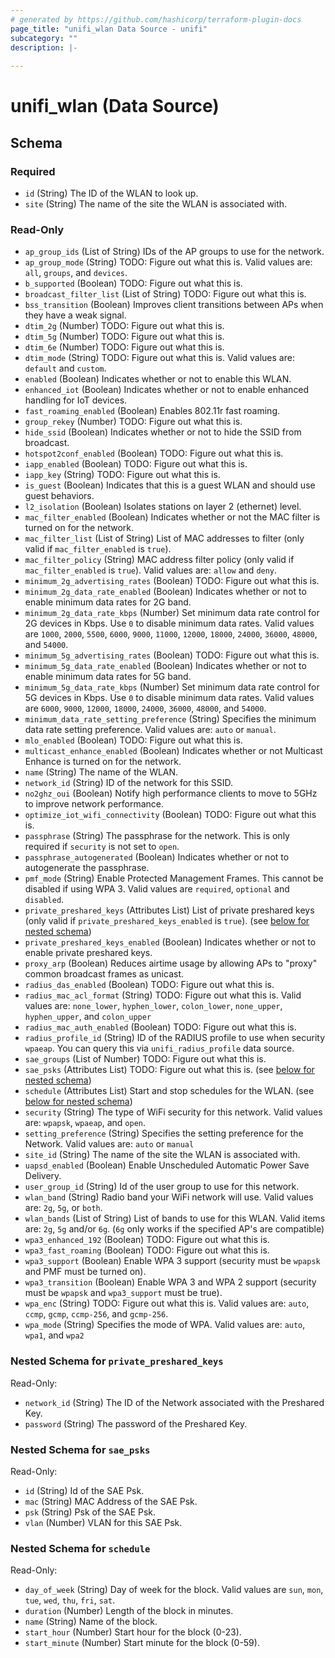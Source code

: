 ```yaml
---
# generated by https://github.com/hashicorp/terraform-plugin-docs
page_title: "unifi_wlan Data Source - unifi"
subcategory: ""
description: |-
  
---
```


# unifi_wlan (Data Source)





<!-- schema generated by tfplugindocs -->
## Schema

### Required

- `id` (String) The ID of the WLAN to look up.
- `site` (String) The name of the site the WLAN is associated with.

### Read-Only

- `ap_group_ids` (List of String) IDs of the AP groups to use for the network.
- `ap_group_mode` (String) TODO: Figure out what this is. Valid values are: `all`, `groups`, and `devices`.
- `b_supported` (Boolean) TODO: Figure out what this is.
- `broadcast_filter_list` (List of String) TODO: Figure out what this is.
- `bss_transition` (Boolean) Improves client transitions between APs when they have a weak signal.
- `dtim_2g` (Number) TODO: Figure out what this is.
- `dtim_5g` (Number) TODO: Figure out what this is.
- `dtim_6e` (Number) TODO: Figure out what this is.
- `dtim_mode` (String) TODO: Figure out what this is. Valid values are: `default` and `custom`.
- `enabled` (Boolean) Indicates whether or not to enable this WLAN.
- `enhanced_iot` (Boolean) Indicates whether or not to enable enhanced handling for IoT devices.
- `fast_roaming_enabled` (Boolean) Enables 802.11r fast roaming.
- `group_rekey` (Number) TODO: Figure out what this is.
- `hide_ssid` (Boolean) Indicates whether or not to hide the SSID from broadcast.
- `hotspot2conf_enabled` (Boolean) TODO: Figure out what this is.
- `iapp_enabled` (Boolean) TODO: Figure out what this is.
- `iapp_key` (String) TODO: Figure out what this is.
- `is_guest` (Boolean) Indicates that this is a guest WLAN and should use guest behaviors.
- `l2_isolation` (Boolean) Isolates stations on layer 2 (ethernet) level.
- `mac_filter_enabled` (Boolean) Indicates whether or not the MAC filter is turned on for the network.
- `mac_filter_list` (List of String) List of MAC addresses to filter (only valid if `mac_filter_enabled` is `true`).
- `mac_filter_policy` (String) MAC address filter policy (only valid if `mac_filter_enabled` is `true`). Valid values are: `allow` and `deny`.
- `minimum_2g_advertising_rates` (Boolean) TODO: Figure out what this is.
- `minimum_2g_data_rate_enabled` (Boolean) Indicates whether or not to enable minimum data rates for 2G band.
- `minimum_2g_data_rate_kbps` (Number) Set minimum data rate control for 2G devices in Kbps. Use `0` to disable minimum data rates. Valid values are `1000`, `2000`, `5500`, `6000`, `9000`, `11000`, `12000`, `18000`, `24000`, `36000`, `48000`, and `54000`.
- `minimum_5g_advertising_rates` (Boolean) TODO: Figure out what this is.
- `minimum_5g_data_rate_enabled` (Boolean) Indicates whether or not to enable minimum data rates for 5G band.
- `minimum_5g_data_rate_kbps` (Number) Set minimum data rate control for 5G devices in Kbps. Use `0` to disable minimum data rates. Valid values are `6000`, `9000`, `12000`, `18000`, `24000`, `36000`, `48000`, and `54000`.
- `minimum_data_rate_setting_preference` (String) Specifies the minimum data rate setting preference. Valid values are: `auto` or `manual`.
- `mlo_enabled` (Boolean) TODO: Figure out what this is.
- `multicast_enhance_enabled` (Boolean) Indicates whether or not Multicast Enhance is turned on for the network.
- `name` (String) The name of the WLAN.
- `network_id` (String) ID of the network for this SSID.
- `no2ghz_oui` (Boolean) Notify high performance clients to move to 5GHz to improve network performance.
- `optimize_iot_wifi_connectivity` (Boolean) TODO: Figure out what this is.
- `passphrase` (String) The passphrase for the network. This is only required if `security` is not set to `open`.
- `passphrase_autogenerated` (Boolean) Indicates whether or not to autogenerate the passphrase.
- `pmf_mode` (String) Enable Protected Management Frames. This cannot be disabled if using WPA 3. Valid values are `required`, `optional` and `disabled`.
- `private_preshared_keys` (Attributes List) List of private preshared keys (only valid if `private_preshared_keys_enabled` is `true`). (see [below for nested schema](#nestedatt--private_preshared_keys))
- `private_preshared_keys_enabled` (Boolean) Indicates whether or not to enable private preshared keys.
- `proxy_arp` (Boolean) Reduces airtime usage by allowing APs to "proxy" common broadcast frames as unicast.
- `radius_das_enabled` (Boolean) TODO: Figure out what this is.
- `radius_mac_acl_format` (String) TODO: Figure out what this is. Valid values are: `none_lower`, `hyphen_lower`, `colon_lower`, `none_upper`, `hyphen_upper`, and `colon_upper`
- `radius_mac_auth_enabled` (Boolean) TODO: Figure out what this is.
- `radius_profile_id` (String) ID of the RADIUS profile to use when security `wpaeap`. You can query this via `unifi_radius_profile` data source.
- `sae_groups` (List of Number) TODO: Figure out what this is.
- `sae_psks` (Attributes List) TODO: Figure out what this is. (see [below for nested schema](#nestedatt--sae_psks))
- `schedule` (Attributes List) Start and stop schedules for the WLAN. (see [below for nested schema](#nestedatt--schedule))
- `security` (String) The type of WiFi security for this network. Valid values are: `wpapsk`, `wpaeap`, and `open`.
- `setting_preference` (String) Specifies the setting preference for the Network. Valid values are: `auto` or `manual`
- `site_id` (String) The name of the site the WLAN is associated with.
- `uapsd_enabled` (Boolean) Enable Unscheduled Automatic Power Save Delivery.
- `user_group_id` (String) Id of the user group to use for this network.
- `wlan_band` (String) Radio band your WiFi network will use. Valid values are: `2g`, `5g`, or `both`.
- `wlan_bands` (List of String) List of bands to use for this WLAN. Valid items are: `2g`, `5g` and/or `6g`. (`6g` only works if the specified AP's are compatible)
- `wpa3_enhanced_192` (Boolean) TODO: Figure out what this is.
- `wpa3_fast_roaming` (Boolean) TODO: Figure out what this is.
- `wpa3_support` (Boolean) Enable WPA 3 support (security must be `wpapsk` and PMF must be turned on).
- `wpa3_transition` (Boolean) Enable WPA 3 and WPA 2 support (security must be `wpapsk` and `wpa3_support` must be true).
- `wpa_enc` (String) TODO: Figure out what this is. Valid values are: `auto`, `ccmp`, `gcmp`, `ccmp-256`, and `gcmp-256`.
- `wpa_mode` (String) Specifies the mode of WPA. Valid values are: `auto`, `wpa1`, and `wpa2`

<a id="nestedatt--private_preshared_keys"></a>
### Nested Schema for `private_preshared_keys`

Read-Only:

- `network_id` (String) The ID of the Network associated with the Preshared Key.
- `password` (String) The password of the Preshared Key.


<a id="nestedatt--sae_psks"></a>
### Nested Schema for `sae_psks`

Read-Only:

- `id` (String) Id of the SAE Psk.
- `mac` (String) MAC Address of the SAE Psk.
- `psk` (String) Psk of the SAE Psk.
- `vlan` (Number) VLAN for this SAE Psk.


<a id="nestedatt--schedule"></a>
### Nested Schema for `schedule`

Read-Only:

- `day_of_week` (String) Day of week for the block. Valid values are `sun`, `mon`, `tue`, `wed`, `thu`, `fri`, `sat`.
- `duration` (Number) Length of the block in minutes.
- `name` (String) Name of the block.
- `start_hour` (Number) Start hour for the block (0-23).
- `start_minute` (Number) Start minute for the block (0-59).
